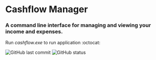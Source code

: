 # Cashflow Manager

### A command line interface for managing and viewing your income and expenses.

 Run *cashflow.exe* to run application :octocat:

 ![GitHub last commit](https://img.shields.io/github/last-commit/DeeAnnEye/cashflow)
 ![GitHub status](https://img.shields.io/badge/status-complete-success)

